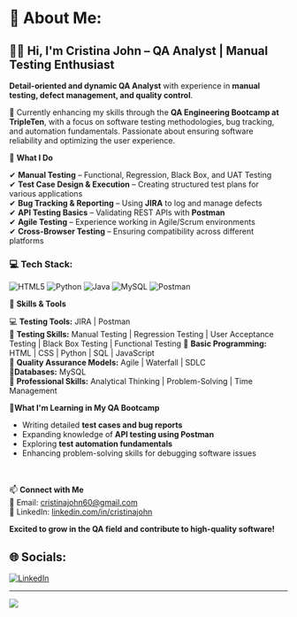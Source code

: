 # 💫 About Me:
## 👋🏿 Hi, I'm Cristina John – QA Analyst | Manual Testing Enthusiast  

**Detail-oriented and dynamic QA Analyst** with experience in **manual testing, defect management, and quality control**. 

🌱 Currently enhancing my skills through the **QA Engineering Bootcamp at TripleTen**, with a focus on software testing methodologies, bug tracking, and automation fundamentals. Passionate about ensuring software reliability and optimizing the user experience.  

🔹 **What I Do**  

✔ **Manual Testing** – Functional, Regression, Black Box, and UAT Testing  
✔ **Test Case Design & Execution** – Creating structured test plans for various applications  
✔ **Bug Tracking & Reporting** – Using **JIRA** to log and manage defects  
✔ **API Testing Basics** – Validating REST APIs with **Postman**  
✔ **Agile Testing** – Experience working in Agile/Scrum environments  
✔ **Cross-Browser Testing** – Ensuring compatibility across different platforms  

### 💻 Tech Stack:
![HTML5](https://img.shields.io/badge/html5-%23E34F26.svg?style=for-the-badge&logo=html5&logoColor=white) ![Python](https://img.shields.io/badge/python-3670A0?style=for-the-badge&logo=python&logoColor=ffdd54) ![Java](https://img.shields.io/badge/java-%23ED8B00.svg?style=for-the-badge&logo=openjdk&logoColor=white) ![MySQL](https://img.shields.io/badge/mysql-4479A1.svg?style=for-the-badge&logo=mysql&logoColor=white) ![Postman](https://img.shields.io/badge/Postman-FF6C37?style=for-the-badge&logo=postman&logoColor=white)

🚀 **Skills & Tools**  

💻 **Testing Tools:** JIRA | Postman  
🔹 **Testing Skills:** Manual Testing | Regression Testing | User Acceptance Testing | Black Box Testing | Functional Testing
🔹 **Basic Programming:** HTML | CSS | Python | SQL | JavaScript  
🔹 **Quality Assurance Models:** Agile | Waterfall | SDLC  
🔹**Databases:** MySQL  
🔹 **Professional Skills:** Analytical Thinking | Problem-Solving | Time Management  

📓**What I'm Learning in My QA Bootcamp**  
- Writing detailed **test cases and bug reports**  
- Expanding knowledge of **API testing using Postman**  
- Exploring **test automation fundamentals**  
- Enhancing problem-solving skills for debugging software issues  
<br></br>


📫 **Connect with Me**  
📩 Email: cristinajohn60@gmail.com  
💼 LinkedIn: [linkedin.com/in/cristinajohn](https://linkedin.com/in/cristinajohn)  

**Excited to grow in the QA field and contribute to high-quality software!** 


## 🌐 Socials:
[![LinkedIn](https://img.shields.io/badge/LinkedIn-%230077B5.svg?logo=linkedin&logoColor=white)](https://linkedin.com/in/cristinajohn) 

---
[![](https://visitcount.itsvg.in/api?id=cristina-j&icon=0&color=0)](https://visitcount.itsvg.in)

<!-- Proudly created with GPRM ( https://gprm.itsvg.in ) -->
